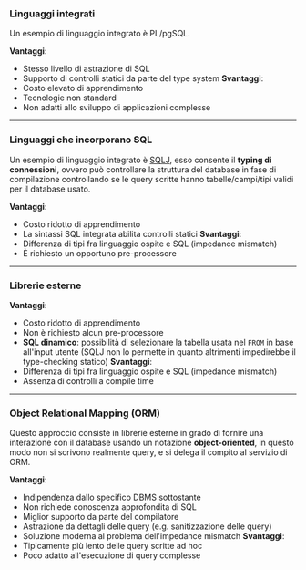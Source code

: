 ### Linguaggi integrati
Un esempio di linguaggio integrato è PL/pgSQL.

**Vantaggi**:
- Stesso livello di astrazione di SQL
- Supporto di controlli statici da parte del type system
**Svantaggi**:
- Costo elevato di apprendimento
- Tecnologie non standard
- Non adatti allo sviluppo di applicazioni complesse

---
### Linguaggi che incorporano SQL
Un esempio di linguaggio integrato è  [SQLJ](https://it.wikipedia.org/wiki/SQLJ), esso consente il **typing di connessioni**, ovvero può controllare la struttura del database in fase di compilazione controllando se le query scritte hanno tabelle/campi/tipi validi per il database usato.

**Vantaggi**:
-  Costo ridotto di apprendimento
- La sintassi SQL integrata abilita controlli statici
**Svantaggi**:
- Differenza di tipi fra linguaggio ospite e SQL (impedance mismatch)
- È richiesto un opportuno pre-processore

---
### Librerie esterne
**Vantaggi**:
- Costo ridotto di apprendimento
- Non è richiesto alcun pre-processore
- **SQL dinamico**: possibilità di selezionare la tabella usata nel `FROM` in base all'input utente (SQLJ non lo permette in quanto altrimenti impedirebbe il type-checking statico)
**Svantaggi**:
- Differenza di tipi fra linguaggio ospite e SQL (impedance mismatch)
- Assenza di controlli a compile time

---
### Object Relational Mapping (ORM)
Questo approccio consiste in librerie esterne in grado di fornire una interazione con il database usando un notazione **object-oriented**, in questo modo non si scrivono realmente query, e si delega il compito al servizio di ORM.

**Vantaggi**:
- Indipendenza dallo specifico DBMS sottostante
- Non richiede conoscenza approfondita di SQL
- Miglior supporto da parte del compilatore
- Astrazione da dettagli delle query (e.g. sanitizzazione delle query)
- Soluzione moderna al problema dell'impedance mismatch
**Svantaggi**:
- Tipicamente più lento delle query scritte ad hoc
- Poco adatto all'esecuzione di query complesse
